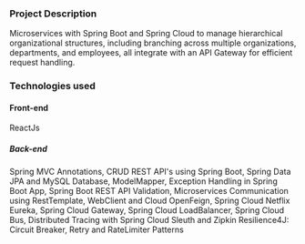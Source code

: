 ### Project Description
Microservices with Spring Boot and Spring Cloud to manage hierarchical organizational structures, including branching across multiple organizations, departments, and employees, all integrate with an API Gateway for efficient request handling.

### Technologies used
#### Front-end 
ReactJs
##### Back-end
Spring MVC Annotations, CRUD REST API's using Spring Boot, Spring Data JPA and MySQL Database, ModelMapper, Exception Handling in Spring Boot App, Spring Boot REST API Validation, Microservices Communication using RestTemplate, WebClient and Cloud OpenFeign, Spring Cloud Netflix Eureka, Spring Cloud Gateway, Spring Cloud LoadBalancer, Spring Cloud Bus, Distributed Tracing with Spring Cloud Sleuth and Zipkin
Resilience4J: Circuit Breaker, Retry and RateLimiter Patterns
